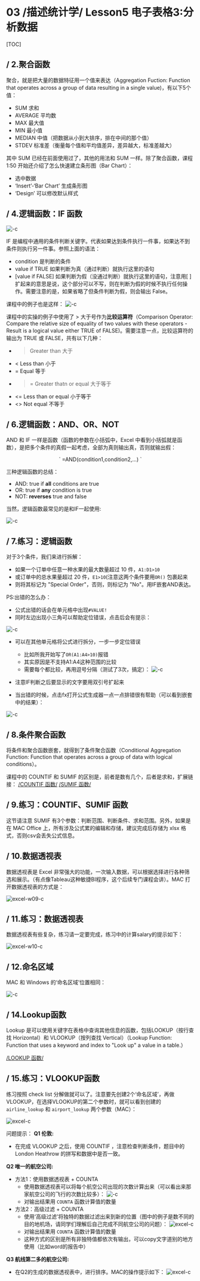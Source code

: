 # 03 /描述统计学/ Lesson5 电子表格3:分析数据

[TOC]

## / 2.聚合函数

聚合，就是把大量的数据特征用一个值来表达（Aggregation Fuction: Function that operates across a group of data resulting in a single value)，有以下5个值：
- SUM 求和
- AVERAGE 平均数
- MAX 最大值
- MIN 最小值
- MEDIAN 中值（把数据从小到大排序，排在中间的那个值）
- STDEV 标准差（衡量每个值和平均值差异，差异越大，标准差越大）

其中 SUM 已经在前面使用过了，其他的用法和 SUM 一样。除了聚合函数，课程 1:50 开始还介绍了怎么快速建立条形图（Bar Chart）：
- 选中数据
- ‘Insert’-‘Bar Chart’ 生成条形图
- ‘Design’ 可以修改默认样式

## / 4.逻辑函数：IF 函数

![-c](media/15446318313846/15447519533981.jpg)

IF 是编程中通用的条件判断关键字。代表如果达到条件执行一件事，如果达不到条件则执行另一件事。参照上面的语法：
- condition 是判断的条件
- value if TRUE 如果判断为真（通过判断）就执行这里的语句
- [value if FALSE] 如果判断为假（没通过判断）就执行这里的语句，注意用[ ]扩起来的意思是说，这个部分可以不写，则在判断为假的时候不执行任何操作。需要注意的是，如果省略了但条件判断为假，则会输出 False。

课程中的例子也是这样：
![-c](media/15446318313846/15447523177129.jpg)

课程中的实操的例子中使用了 > 大于号作为**比较运算符**（Comparison Operator: Compare the relative size of equality of two values with these operators - Result is a logical value either TRUE of FALSE)。需要注意一点，比较运算符的输出为 TRUE 或 FALSE，共有以下几种：
- > Greater than 大于
- < Less than 小于
- = Equal 等于
- >= Greater thatn or equal 大于等于
- <= Less than or equal 小于等于
- <> Not equal 不等于

## / 6.逻辑函数：AND、OR、NOT

AND 和 IF 一样是函数（函数的参数在小括弧中，Excel 中看到小括弧就是函数），是把多个条件的真假一起考虑，全部为真则输出真，否则就输出假：

<center>` =AND(condition1,condition2,...) `</center>

三种逻辑函数的总结：
- AND: true if **all** conditions are true
- OR: true if **any** condition is true
- NOT: **reverses** true and false

当然，逻辑函数最常见的是和IF一起使用:

![-c](media/15446318313846/15448516417638.jpg)

## / 7.练习：逻辑函数

对于3个条件，我们来进行拆解：

- 如果一个订单中任意一种水果的最大数量超过 10 件，`A1:D1>10`
- 或订单中的总水果量超过 20 件，`E1>10`(注意这两个条件要用`OR()` 包裹起来
- 则将其标记为 "Special Order"，否则，则标记为 "No"。用IF嵌套AND表达。

PS:出错的怎么办：
- 公式出错的话会在单元格中出现`#VALUE!`
- 同时左边出现小三角可以帮助定位错误，点击后会有提示：

![-c](media/15446318313846/15448703187027.jpg)

- 可以在其他单元格将公式进行拆分，一步一步定位错误
    -  比如所我开始写了`OR(A1:A4>10)`报错
    -  其实原因是不支持A1:A4这种范围的比较
    -  需要每个都比较，再用逗号分隔（测试了3次，搞定）：
![-c](media/15446318313846/15448702164711.jpg)

- 注意IF判断之后要显示的文字要用双引号扩起来
- 当出错的时候，点击fx打开公式生成器一点一点排错很有帮助（可以看到嵌套中的结果）：

![-c](media/15446318313846/15448701805047.jpg)

## / 8.条件聚合函数

将条件和聚合函数嵌套，就得到了条件聚合函数（Conditional Aggregation Function: Function that operates across a group of data with logical conditions）。

课程中的 COUNTIF 和 SUMIF 的区别是，前者是数有几个，后者是求和，扩展链接：
[/COUNTIF 函数/](https://support.office.com/zh-cn/article/COUNTIF-%E5%87%BD%E6%95%B0-E0DE10C6-F885-4E71-ABB4-1F464816DF34)
[/SUMIF 函数/](https://support.office.com/zh-cn/article/SUMIF-%E5%87%BD%E6%95%B0-169B8C99-C05C-4483-A712-1697A653039B)

## / 9.练习：COUNTIF、SUMIF 函数

这节请注意 SUMIF 有3个参数：判断范围、判断条件、求和范围。另外，如果是在 MAC Office 上，所有涉及公式累的编辑和存储，建议完成后存储为 xlsx 格式，否则csv会丢失公式信息。

## / 10.数据透视表

数据透视表是 Excel 非常强大的功能，一次输入数据，可以根据选择进行各种筛选和展示。（有点像Tableau这种敏捷BI程序，这个后续专门课程会讲）。MAC 打开数据透视表的方式是：

![excel-w09-c](media/15446318313846/excel-w09.jpg)

## / 11.练习：数据透视表

数据透视表有些复杂，练习请一定要完成，练习中的计算salary的提示如下：

![excel-w10-c](media/15446318313846/excel-w10.jpg)

## / 12.命名区域

MAC 和 Windows 的‘命名区域’位置相同：

![-c](media/15446318313846/15449304618684.jpg)

## / 14.Lookup函数

Lookup 是可以使用关键字在表格中查询其他信息的函数，包括LOOKUP（按行查找 Horizontal）和 VLOOKUP（按列查找 Vertical）（Lookup Function: Function that uses a keyword and index to "Look up" a value in a table.）

[/LOOKUP 函数/](https://support.office.com/zh-cn/article/LOOKUP-%E5%87%BD%E6%95%B0-446D94AF-663B-451D-8251-369D5E3864CB)

## / 15.练习：VLOOKUP函数

练习按照 check list 分解做就可以了。注意要先创建2个‘命名区域’，再做VLOOKUP，在选择VLOOKUP的第二个参数时，就可以看到创建的 `airline_lookup` 和 `airport_lookup` 两个参数（MAC）：

![excel-c](media/15446318313846/excel-w11.jpg)

问题提示：
**Q1 伦敦:** 
- 在完成 VLOOKUP 之后，使用 COUNTIF ，注意检查判断条件，题目中的 London Heathrow 的拼写和数据中是否一致。

**Q2 唯一的航空公司:**
- 方法1：使用数据透视表 + COUNTA
    - 使用数据透视表可以将每个航空公司出现的次数计算出来（可以看出来那家航空公司的飞行的次数比较多）：
![-c](media/15446318313846/15450078622863.jpg)
    - 对输出结果用 `COUNTA` 函数计算值的数量
- 方法2：高级过滤 + COUNTA
    - 使用‘高级过滤’将独特的数据过滤出来到新的位置（图中的例子是数不同的目的地机场，请同学们理解后自己完成不同航空公司的问题）：
![excel-c](media/15446318313846/excel-w12.jpg)
    - 对输出结果用 `COUNTA` 函数计算值的数量
    - 这种方式的区别是所有非独特值都依次有输出，可以copy文字道别的地方使用（比如word的报告中）

**Q3 航线第二多的航空公司:**
- 在Q2的生成的数据透视表中，进行排序。MAC的操作提示如下：
![excel-c](media/15446318313846/excel-w13.jpg)
